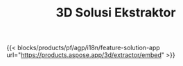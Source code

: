 ﻿---
title: 3D Solusi Ekstraktor 
weight: 7730
url: /id/extractor
limit: 
description: Konversikan 3D Berkas ke Autodesk, Draco, Wavefront, 3D Studio, dan banyak format lainnya
---
{{< blocks/products/pf/agp/i18n/feature-solution-app url="https://products.aspose.app/3d/extractor/embed" >}} 
